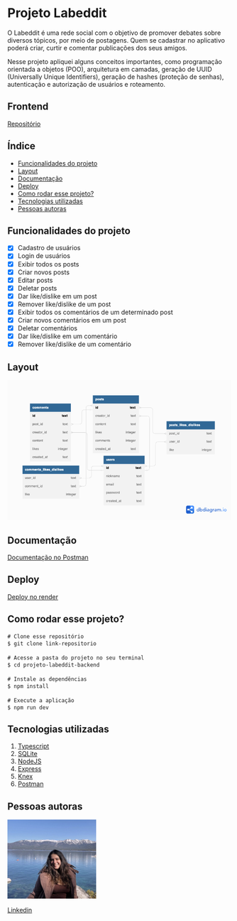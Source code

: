 # **Projeto Labeddit**

O Labeddit é uma rede social com o objetivo de promover debates sobre diversos tópicos, por meio de postagens. Quem se cadastrar no aplicativo poderá criar, curtir e comentar publicações dos seus amigos.

Nesse projeto apliquei alguns conceitos importantes, como programação orientada a objetos (POO), arquitetura em camadas, geração de UUID (Universally Unique Identifiers), geração de hashes (proteção de senhas), autenticação e autorização de usuários e roteamento.

## **Frontend**
[Repositório](https://github.com/constance03/labeddit-frontend)

## **Índice**
- <a href="#funcionalidades-do-projeto">Funcionalidades do projeto</a>
- <a href="#layout">Layout</a>
- <a href="#documentação">Documentação</a>
- <a href="#deploy">Deploy</a>
- <a href="#como-rodar-esse-projeto">Como rodar esse projeto?</a>
- <a href="#tecnologias-utilizadas">Tecnologias utilizadas</a>
- <a href="#pessoas-autoras">Pessoas autoras</a>

## **Funcionalidades do projeto**
- [x] Cadastro de usuários
- [x] Login de usuários
- [x] Exibir todos os posts
- [x] Criar novos posts
- [x] Editar posts
- [x] Deletar posts
- [x] Dar like/dislike em um post
- [x] Remover like/dislike de um post
- [x] Exibir todos os comentários de um determinado post
- [x] Criar novos comentários em um post
- [x] Deletar comentários
- [x] Dar like/dislike em um comentário
- [x] Remover like/dislike de um comentário

## **Layout**

<img style="width:600px" src="./src/assets/diagram.png" alt="imagem de diagrama">

## Documentação
[Documentação no Postman](https://documenter.getpostman.com/view/24460792/2s93Jxs2Cs)

## Deploy
[Deploy no render](https://labeddit-api-bnau.onrender.com)

## **Como rodar esse projeto?**

```
# Clone esse repositório
$ git clone link-repositorio

# Acesse a pasta do projeto no seu terminal
$ cd projeto-labeddit-backend

# Instale as dependências
$ npm install 

# Execute a aplicação
$ npm run dev
```

## **Tecnologias utilizadas**
1. [Typescript](https://www.typescriptlang.org/)
2. [SQLite](https://www.sqlite.org/index.html)
3. [NodeJS](https://nodejs.org/)
4. [Express](https://expressjs.com/pt-br/)
5. [Knex](https://knexjs.org/)
6. [Postman](https://www.postman.com/)

## **Pessoas autoras**
<img style="width:200px" src="./src/assets/photo.png" alt="imagem de desenvolvedora">

[Linkedin](https://www.linkedin.com/in/mariaconstance/)
